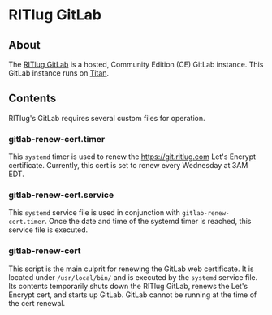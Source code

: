 # RITlug GitLab

## About

The [RITlug GitLab](https://git.ritlug.com) is a hosted, Community Edition (CE) GitLab instance.
This GitLab instance runs on [Titan](http://runbook.ritlug.com/infrastructure/hosted-server/).


## Contents

RITlug's GitLab requires several custom files for operation. 


### gitlab-renew-cert.timer

This `systemd` timer is used to renew the https://git.ritlug.com Let's Encrypt certificate.
Currently, this cert is set to renew every Wednesday at 3AM EDT.


### gitlab-renew-cert.service

This `systemd` service file is used in conjunction with `gitlab-renew-cert.timer`.
Once the date and time of the systemd timer is reached, this service file is executed.


### gitlab-renew-cert

This script is the main culprit for renewing the GitLab web certificate.
It is located under `/usr/local/bin/` and is executed by the `systemd` service file.
Its contents temporarily shuts down the RITlug GitLab, renews the Let's Encrypt cert, and starts up GitLab.
GitLab cannot be running at the time of the cert renewal.
